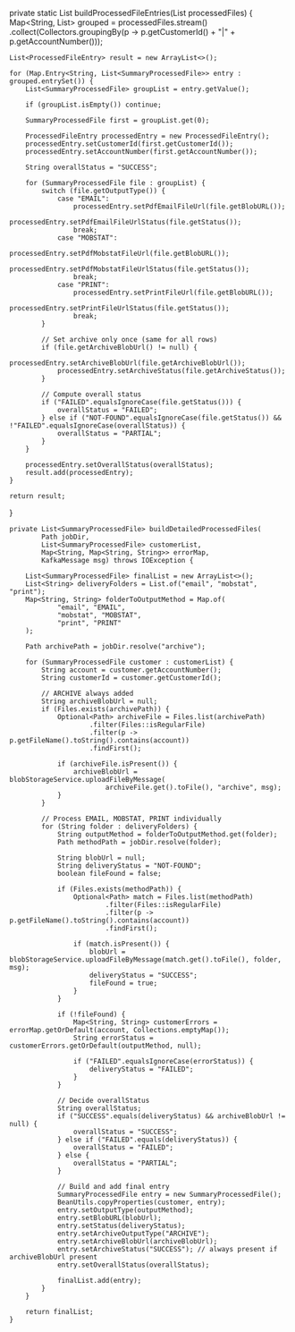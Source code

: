 private static List<ProcessedFileEntry> buildProcessedFileEntries(List<SummaryProcessedFile> processedFiles) {
    Map<String, List<SummaryProcessedFile>> grouped = processedFiles.stream()
            .collect(Collectors.groupingBy(p -> p.getCustomerId() + "|" + p.getAccountNumber()));

    List<ProcessedFileEntry> result = new ArrayList<>();

    for (Map.Entry<String, List<SummaryProcessedFile>> entry : grouped.entrySet()) {
        List<SummaryProcessedFile> groupList = entry.getValue();

        if (groupList.isEmpty()) continue;

        SummaryProcessedFile first = groupList.get(0);

        ProcessedFileEntry processedEntry = new ProcessedFileEntry();
        processedEntry.setCustomerId(first.getCustomerId());
        processedEntry.setAccountNumber(first.getAccountNumber());

        String overallStatus = "SUCCESS";

        for (SummaryProcessedFile file : groupList) {
            switch (file.getOutputType()) {
                case "EMAIL":
                    processedEntry.setPdfEmailFileUrl(file.getBlobURL());
                    processedEntry.setPdfEmailFileUrlStatus(file.getStatus());
                    break;
                case "MOBSTAT":
                    processedEntry.setPdfMobstatFileUrl(file.getBlobURL());
                    processedEntry.setPdfMobstatFileUrlStatus(file.getStatus());
                    break;
                case "PRINT":
                    processedEntry.setPrintFileUrl(file.getBlobURL());
                    processedEntry.setPrintFileUrlStatus(file.getStatus());
                    break;
            }

            // Set archive only once (same for all rows)
            if (file.getArchiveBlobUrl() != null) {
                processedEntry.setArchiveBlobUrl(file.getArchiveBlobUrl());
                processedEntry.setArchiveStatus(file.getArchiveStatus());
            }

            // Compute overall status
            if ("FAILED".equalsIgnoreCase(file.getStatus())) {
                overallStatus = "FAILED";
            } else if ("NOT-FOUND".equalsIgnoreCase(file.getStatus()) && !"FAILED".equalsIgnoreCase(overallStatus)) {
                overallStatus = "PARTIAL";
            }
        }

        processedEntry.setOverallStatus(overallStatus);
        result.add(processedEntry);
    }

    return result;
}


    private List<SummaryProcessedFile> buildDetailedProcessedFiles(
            Path jobDir,
            List<SummaryProcessedFile> customerList,
            Map<String, Map<String, String>> errorMap,
            KafkaMessage msg) throws IOException {

        List<SummaryProcessedFile> finalList = new ArrayList<>();
        List<String> deliveryFolders = List.of("email", "mobstat", "print");
        Map<String, String> folderToOutputMethod = Map.of(
                "email", "EMAIL",
                "mobstat", "MOBSTAT",
                "print", "PRINT"
        );

        Path archivePath = jobDir.resolve("archive");

        for (SummaryProcessedFile customer : customerList) {
            String account = customer.getAccountNumber();
            String customerId = customer.getCustomerId();

            // ARCHIVE always added
            String archiveBlobUrl = null;
            if (Files.exists(archivePath)) {
                Optional<Path> archiveFile = Files.list(archivePath)
                        .filter(Files::isRegularFile)
                        .filter(p -> p.getFileName().toString().contains(account))
                        .findFirst();

                if (archiveFile.isPresent()) {
                    archiveBlobUrl = blobStorageService.uploadFileByMessage(
                            archiveFile.get().toFile(), "archive", msg);
                }
            }

            // Process EMAIL, MOBSTAT, PRINT individually
            for (String folder : deliveryFolders) {
                String outputMethod = folderToOutputMethod.get(folder);
                Path methodPath = jobDir.resolve(folder);

                String blobUrl = null;
                String deliveryStatus = "NOT-FOUND";
                boolean fileFound = false;

                if (Files.exists(methodPath)) {
                    Optional<Path> match = Files.list(methodPath)
                            .filter(Files::isRegularFile)
                            .filter(p -> p.getFileName().toString().contains(account))
                            .findFirst();

                    if (match.isPresent()) {
                        blobUrl = blobStorageService.uploadFileByMessage(match.get().toFile(), folder, msg);
                        deliveryStatus = "SUCCESS";
                        fileFound = true;
                    }
                }

                if (!fileFound) {
                    Map<String, String> customerErrors = errorMap.getOrDefault(account, Collections.emptyMap());
                    String errorStatus = customerErrors.getOrDefault(outputMethod, null);

                    if ("FAILED".equalsIgnoreCase(errorStatus)) {
                        deliveryStatus = "FAILED";
                    }
                }

                // Decide overallStatus
                String overallStatus;
                if ("SUCCESS".equals(deliveryStatus) && archiveBlobUrl != null) {
                    overallStatus = "SUCCESS";
                } else if ("FAILED".equals(deliveryStatus)) {
                    overallStatus = "FAILED";
                } else {
                    overallStatus = "PARTIAL";
                }

                // Build and add final entry
                SummaryProcessedFile entry = new SummaryProcessedFile();
                BeanUtils.copyProperties(customer, entry);
                entry.setOutputType(outputMethod);
                entry.setBlobURL(blobUrl);
                entry.setStatus(deliveryStatus);
                entry.setArchiveOutputType("ARCHIVE");
                entry.setArchiveBlobUrl(archiveBlobUrl);
                entry.setArchiveStatus("SUCCESS"); // always present if archiveBlobUrl present
                entry.setOverallStatus(overallStatus);

                finalList.add(entry);
            }
        }

        return finalList;
    }
